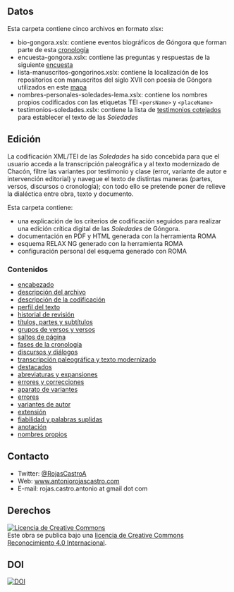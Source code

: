 ## Datos

Esta carpeta contiene cinco archivos en formato xlsx:
- bio-gongora.xslx: contiene eventos biográficos de Góngora que forman parte de esta [cronología](http://www.antoniorojascastro.com/tesis/cronologia/)  
- encuesta-gongora.xslx: contiene las preguntas y respuestas de la siguiente [encuesta](http://www.antoniorojascastro.com/tesis/encuesta/) 
- lista-manuscritos-gongorinos.xslx: contiene la localización de los repositorios con manuscritos del siglo XVII con poesía de Góngora utilizados en este [mapa](http://www.antoniorojascastro.com/tesis/mapa/) 
- nombres-personales-soledades-lema.xslx: contiene los nombres propios codificados con las etiquetas TEI `<persName>` y `<placeName>`
- testimonios-soledades.xslx: contiene la lista de [testimonios cotejados](http://www.antoniorojascastro.com/tesis/testimonios/) para establecer el texto de las *Soledades*  


## Edición

La codificación XML/TEI de las *Soledades* ha sido concebida para que el usuario acceda a la transcripción paleográfica y al texto modernizado de Chacón, filtre las variantes por testimonio y clase (error, variante de autor e intervención editorial) y navegue el texto de distintas maneras (partes, versos, discursos o cronología); con todo ello se pretende poner de relieve la dialéctica entre obra, texto y documento.

Esta carpeta contiene: 
- una explicación de los criterios de codificación seguidos para realizar una edición crítica digital de las *Soledades* de Góngora. 
- documentación en PDF y HTML generada con la herramienta ROMA
- esquema RELAX NG generado con la herramienta ROMA
- configuración personal del esquema generado con ROMA

### Contenidos

- [encabezado](https://github.com/arojascastro/soledades/blob/master/edicion/criterios-editoriales.md#encabezado)
- [descripción del archivo](https://github.com/arojascastro/soledades/blob/master/edicion/criterios-editoriales.md#descripci%C3%B3n-del-archivo)
- [descripción de la codificación](https://github.com/arojascastro/soledades/blob/master/edicion/criterios-editoriales.md#descripci%C3%B3n-de-la-codificaci%C3%B3n)
- [perfil del texto](https://github.com/arojascastro/soledades/blob/master/edicion/criterios-editoriales.md#perfil-del-texto)
- [historial de revisión](https://github.com/arojascastro/soledades/blob/master/edicion/criterios-editoriales.md#historial-de-revisi%C3%B3n) 
- [títulos, partes y subtítulos](https://github.com/arojascastro/soledades/blob/master/edicion/criterios-editoriales.md#t%C3%ADtulo-partes-y-subt%C3%ADtulos)
- [grupos de versos y versos](https://github.com/arojascastro/soledades/blob/master/edicion/criterios-editoriales.md#grupos-de-versos-y-versos)
- [saltos de página](https://github.com/arojascastro/soledades/blob/master/edicion/criterios-editoriales.md#saltos-de-p%C3%A1gina)
- [fases de la cronología](https://github.com/arojascastro/soledades/blob/master/edicion/criterios-editoriales.md#fases-de-la-cronolog%C3%ADa)
- [discursos y diálogos](https://github.com/arojascastro/soledades/blob/master/edicion/criterios-editoriales.md#discursos-y-di%C3%A1logos)
- [transcripción paleográfica y texto modernizado](https://github.com/arojascastro/soledades/blob/master/edicion/criterios-editoriales.md#transcripci%C3%B3n-paleogr%C3%A1fica-y-texto-modernizado)
 -  [destacados](https://github.com/arojascastro/soledades/blob/master/edicion/criterios-editoriales.md#destacados)
 -  [abreviaturas y expansiones](https://github.com/arojascastro/soledades/blob/master/edicion/criterios-editoriales.md#abreviaturas-y-expansiones)
 -  [errores y correcciones](https://github.com/arojascastro/soledades/blob/master/edicion/criterios-editoriales.md#errores-y-correcciones) 
- [aparato de variantes](https://github.com/arojascastro/soledades/blob/master/edicion/criterios-editoriales.md#aparato-de-variantes)
 - [errores](https://github.com/arojascastro/soledades/blob/master/edicion/criterios-editoriales.md#errores)
 - [variantes de autor](https://github.com/arojascastro/soledades/blob/master/edicion/criterios-editoriales.md#variantes-de-autor)
 - [extensión](https://github.com/arojascastro/soledades/blob/master/edicion/criterios-editoriales.md#extensi%C3%B3n) 
- [fiabilidad y palabras suplidas](https://github.com/arojascastro/soledades/blob/master/edicion/criterios-editoriales.md#fiabilidad-y-palabras-suplidas) 
- [anotación](https://github.com/arojascastro/soledades/blob/master/edicion/criterios-editoriales.md#anotación)
- [nombres propios](https://github.com/arojascastro/soledades/blob/master/edicion/criterios-editoriales.md#nombres-propios)

## Contacto

- Twitter: [@RojasCastroA](https://twitter.com/RojasCastroA)
- Web: www.antoniorojascastro.com
- E-mail: rojas.castro.antonio at gmail dot com

## Derechos

<a rel="license" href="http://creativecommons.org/licenses/by/4.0/"><img alt="Licencia de Creative Commons" style="border-width:0" src="https://i.creativecommons.org/l/by/4.0/88x31.png" /></a><br />Este obra se publica bajo una <a rel="license" href="http://creativecommons.org/licenses/by/4.0/">licencia de Creative Commons Reconocimiento 4.0 Internacional</a>.

## DOI
[![DOI](https://zenodo.org/badge/doi/10.5281/zenodo.29422.svg)](http://dx.doi.org/10.5281/zenodo.29422)


